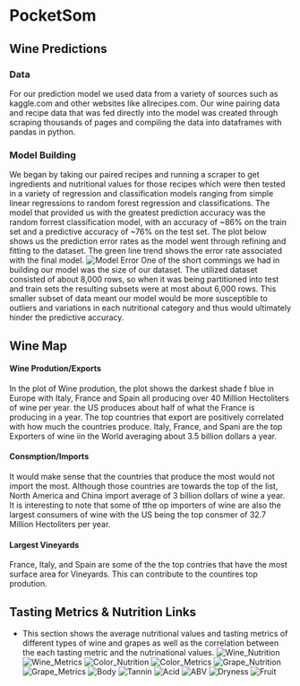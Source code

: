 # PocketSom
## Wine Predictions
### Data
For our prediction model we used data from a variety of sources such as kaggle.com and other websites like allrecipes.com.  Our wine pairing data and recipe data that was fed directly into the model was created through scraping thousands of pages and compiling the data into dataframes with pandas in python. 
### Model Building
We began by taking our paired recipes and running a scraper to get ingredients and nutritional values for those recipes which were then tested in a variety of regression and classification models ranging from simple linear regressions to random forest regression and classifications. The model that provided us with the greatest prediction accuracy was the random forrest classification model, with an accuracy of ~86% on the train set and a predictive accuracy of ~76% on the test set. The plot below shows us the prediction error rates as the model went through refining and fitting to the dataset. The green line trend shows the error rate associated with the final model. 
![Model Error](Data/Rplot.png/)
One of the short commings we had in building our model was the size of our dataset. The utilized dataset consisted of about 8,000 rows, so when it was being partitioned into test and train sets the resulting subsets were at most about 6,000 rows. This smaller subset of data meant our model would be more susceptible to outliers and variations in each nutritional category and thus would ultimately hinder the predictive accuracy.
## Wine Map
#### Wine Prodution/Exports
In the plot of Wine prodution, the plot shows the darkest shade f blue in Europe with Italy, France and Spain all producing over 40 Million Hectoliters of wine per year. the US produces about half of what the France is producing in a year. The top countries that export are positively correlated with how much the countries produce. Italy, France, and Spani are the top Exporters of wine iin the World averaging about 3.5 billion dollars a year.   
#### Consmption/Imports
It would make sense that the countries that produce the most would not import the most. Although those countries are towards the top of the list, North America and China import average of 3 billion dollars of wine a year. It is interesting to note that some of tthe op importers of wine are also the largest consumers of wine with the US being the top consmer of 32.7 Million Hectoliters per year. 
#### Largest Vineyards
France, Italy, and Spain are some of the the top contries that have the most surface area for Vineyards. This can contribute to the countires top prodution.   



## Tasting Metrics & Nutrition Links
* This section shows the average nutritional values and tasting metrics of different types of wine and grapes as well as the correlation between the each tasting metric and the nutrinational values.
![Wine_Nutrition](taste_nutrition_link/images/n_types.png/)
![Wine_Metrics](taste_nutrition_link/images/m_types.png/)
![Color_Nutrition](taste_nutrition_link/images/n_colors.png/)
![Color_Metrics](taste_nutrition_link/images/m_colors.png/)
![Grape_Nutrition](taste_nutrition_link/images/n_grapes.png/)
![Grape_Metrics](taste_nutrition_link/images/m_grapes.png/)
![Body](taste_nutrition_link/images/body.png/)
![Tannin](taste_nutrition_link/images/tannin.png/)
![Acid](taste_nutrition_link/images/acid.png/)
![ABV](taste_nutrition_link/images/abv.png/)
![Dryness](taste_nutrition_link/images/dryness.png/)
![Fruit](taste_nutrition_link/images/fruit.png/)
